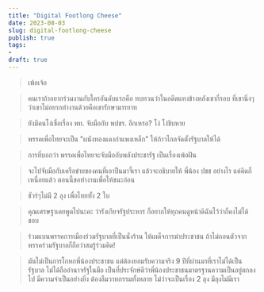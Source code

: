 ```yaml
---
title: "Digital Footlong Cheese"
date: 2023-08-03
slug: digital-footlong-cheese
publish: true
tags:
- 
draft: true
---
```


> เพ้อเจ้อ

> คนเราถ้าอยากร่วมงานกับใครอันดับแรกคือ ทบทวนว่าในอดีตแทงข้างหลังเขากี่รอบ ที่เขานิ่งๆว่าเขาไม่อยากทำงานด้วยคือเขารักษามารยาท

> ยังมีคนโง่เชื่อเรื่อง พท. จับมือกับ พปชร. อีกเหรอ? โง่ โง่ชิบหาย

> พรรคเพื่อไทยจะเป็น "ผนังทองแดงกำแพงเหล็ก" ให้ก้าวไกลจัดตั้งรัฐบาลให้ได้

> การที่บอกว่า พรรคเพื่อไทยจะจับมือกับพลังประชารัฐ เป็นเรื่องเพ้อฝัน

> จะไปจับมือกับเครือข่ายของคนที่เอาปืนมาจี้เรา แล้วจะอธิบายให้ พี่น้อง ปชช อย่างไร แค่คิดก็เหนื่อยแล้ว ตอนนี้ขอทำงานเพื่อให้ชนะก่อน

> ชัวร์ๆไม่มี 2 ลุง เพื่อไทยทั้ง 2 ใบ

> คุณเศรษฐาเคยพูดไปนะคะ ว่ารังเกียจรัฐประหาร ก็อยากให้ทุกคนดูหน้าดิฉันไว้ว่าก็คงไม่ได้ชอบ

> ร่วมแบนพรรคการเมืองร่วมรัฐบาลที่เป็นนั่งร้าน ให้เผด็จการฆ่าประชาชน ถ้าไม่ถอนตัวจากพรรคร่วมรัฐบาลก็ถือว่าสมรู้ร่วมคิด!

> มันไม่เป็นการโกหกพี่น้องประชาชน แต่ต้องยอมรับความจริง 9 ปีที่ผ่านมาที่เราไม่ได้เป็นรัฐบาล ไม่ได้ถืออำนาจรัฐในมือ เป็นที่ประจักษ์ดีว่าพี่น้องประชาชนมาตรฐานความเป็นอยู่ตกลงไป มีความจำเป็นอย่างยิ่ง ต้องลืมวาทกรรมทั้งหลาย ไม่ว่าจะเป็นเรื่อง 2 ลุง มีลุงไม่มีเรา